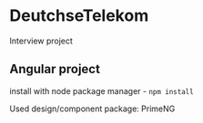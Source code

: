 # DeutchseTelekom
Interview project

## Angular project

install with node package manager - `npm install`


Used design/component package: PrimeNG

